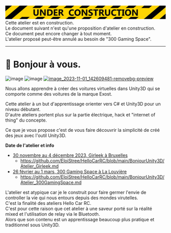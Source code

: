 ![WIP](https://github.com/EloiStree/EloiStree/blob/master/Images/WIP.png)  
Cette atelier est en construction.    
Le document suivant n'est qu'une proposition d'atelier en construction.      
Ce document peut encore changer à tout moment.  
L'atelier proposé peut-être annulé au besoin de "300 Gaming Space".    

--------------------

# 🙌 Bonjour à vous.

![image](https://github.com/EloiStree/HelloCarRC/assets/20149493/56b215f4-7948-423e-b006-cae726d0e402)
![image](https://github.com/EloiStree/HelloCarRC/assets/20149493/680436f3-1fbe-4023-9286-585a05a9cabd)
[![image_2023-11-01_142609481-removebg-preview](https://github.com/EloiStree/HelloCarRC/assets/20149493/bc2c47b3-9094-4de9-9ede-b6926800119e)](https://amzn.to/46TTSzI)

Nous allons apprendre à créer des voitures virtuelles dans Unity3D qui se comporte comme des voitures de la marque Exost.

Cette atelier à un but d'apprentissage orienter vers C# et Unity3D pour un niveau débutant.  
D'autre ateliers portent plus sur la partie électrique, hack et "internet of thing" du concepte.  

Ce que je vous propose c'est de vous faire découvrir la simplicité de créé des jeux avec l'outil Unity3D.


**Date de l'atelier et info**
- [30 novembre au 4 décembre 2023, Girleek à Bruxelles](https://github.com/EloiStree/HelloCarRC/blob/main/BonjourUnity3D/Atelier_Girleek.md)
  - https://github.com/EloiStree/HelloCarRC/blob/main/BonjourUnity3D/Atelier_Girleek.md 
- [26 février au 1 mars, 300 Gaming Space à La Louvière](https://github.com/EloiStree/HelloCarRC/blob/main/BonjourUnity3D/Atelier_300GamingSpace.md)
  - https://github.com/EloiStree/HelloCarRC/blob/main/BonjourUnity3D/Atelier_300GamingSpace.md 





L'atelier est atypique car je le construit pour faire germer l'envie de controller la vie qui nous entours depuis des mondes virutelles.    
C'est la finalité des ateliers Hello Car RC.  
C'est pour cette raison que cet atelier à une saveur porté sur la réalité mixed et l'utilisation de relay via le Bluetooth.   
Alors que son contenu est un apprentissage beaucoup plus pratique et traditionnel sous Unity3D.    





